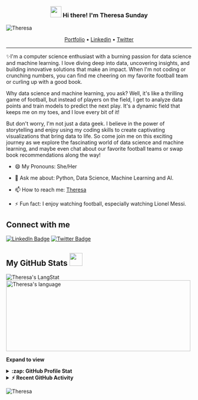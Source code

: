 <!-- Heading -->
<h3 align="center"><img src = "https://raw.githubusercontent.com/MartinHeinz/MartinHeinz/master/wave.gif" width = 30px> Hi there! I'm Theresa Sunday</h3>

<!-- Profile Views -->
<p align="left"> <img src="https://komarev.com/ghpvc/?username=Resa200&label=Profile%20views&color=0e75b6&style=flat" alt="Theresa" />
</p>

<p align="center">
  <a href="">Portfolio</a> •
  <a href="https://linkedin.com/in/theresa-sunday">Linkedin</a> •
  <a href="https://twitter.com/Theresa_Sunday_">Twitter</a>
</p>

 <!-- About section -->

---
✨I'm a computer science enthusiast with a burning passion for data science and machine learning. I love diving deep into data, uncovering insights, and building innovative solutions that make an impact. When I'm not coding or crunching numbers, you can find me cheering on my favorite football team or curling up with a good book.

Why data science and machine learning, you ask? Well, it's like a thrilling game of football, but instead of players on the field, I get to analyze data points and train models to predict the next play. It's a dynamic field that keeps me on my toes, and I love every bit of it!

But don't worry, I'm not just a data geek. I believe in the power of storytelling and enjoy using my coding skills to create captivating visualizations that bring data to life. So come join me on this exciting journey as we explore the fascinating world of data science and machine learning, and maybe even chat about our favorite football teams or swap book recommendations along the way!

- 😄 My Pronouns: She/Her   

- 💬 Ask me about: Python, Data Science, Machine Learning and AI.

- 📫 How to reach me: [Theresa](https://linkedin.com/in/theresa-sunday)

- ⚡ Fun fact: I enjoy watching football, especially watching Lionel Messi.

<!-- About section: END -->


<!-- Conecct section -->

<h2>Connect with me </h3>
    <p>
        <a href="https://linkedin.com/in/theresa-sunday"><img src="https://img.shields.io/badge/-theresa%20sunday%20-blue?style=plastic&amp;labelColor=blue&amp;logo=LinkedIn&amp;link=https://linkedin.com/in/theresa-sunday" alt="LinkedIn Badge"></a> 
       <a href="https://twitter.com/@Theresa_Sunday_
/"><img src="https://img.shields.io/badge/-Theresa Sunday-informational?style=plastic&amp;labelColor=informational&amp;logo=Twitter&amp;link=https://twitter.com/Dev_180Memes" alt="Twitter Badge"></a>
   </p>

 <!-- Conecct section: END -->
 
  <!-- GitHub section -->

 ##  My GitHub Stats <img src = "https://i.pinimg.com/originals/65/c4/f4/65c4f452571be1261e9c623f7da488ac.gif" width = 35px> 
 
 <div>
   <img align="center" src="https://github-readme-streak-stats.herokuapp.com/?user=Resa200" alt="Theresa's LangStat" />
  <img align="center" src="https://github-readme-stats.vercel.app/api/top-langs?username=Resa200&langs_count=10&show_icons=true&locale=en&layout=compact&theme=light" alt="Theresa's language" height="192px"  width="500px"/>
</div>

**Expand to view**
<details>
  <summary><b>:zap: GitHub Profile Stat</b></summary>
  <img src="https://github-readme-stats.anuraghazra1.vercel.app/api?username=Resa200&show_icons=true" />
</details>
<details>
  <summary><b>⚡ Recent GitHub Activity</b></summary>
  <br/>
</details>

<!-- GitHub section: END -->

<!-- Profile Views -->

<p align="left"> <img src="https://komarev.com/ghpvc/?username=Resa200&label=Profile%20views&color=0e75b6&style=flat" alt="Theresa" />
</p>

<!-- THE END -->


